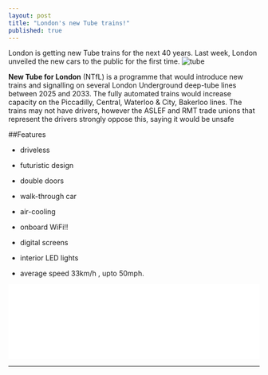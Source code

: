 ```yaml
---
layout: post
title: "London's new Tube trains!"
published: true
---
```


London is getting new Tube trains for the next 40 years. Last week, London unveiled the new cars to the public for the first time.
![tube](https://lh3.googleusercontent.com/-WQtUXrSrlC4/VDtsPgeyi4I/AAAAAAAAALA/VKxWxCAblTg/w918-h550-no/tubedesign.jpg)

<b>New Tube for London</b> (NTfL) is a programme that would introduce new trains and signalling on several London Underground deep-tube lines between 2025 and 2033. The fully automated trains would increase capacity on the Piccadilly, Central, Waterloo & City, Bakerloo lines. The trains may not have drivers, however the ASLEF and RMT trade unions that represent the drivers strongly oppose this, saying it would be unsafe


##Features

* driveless

* futuristic design

* double doors 
 
* walk-through car
 
* air-cooling

* onboard WiFi!!

* digital screens

* interior LED lights

* average speed 33km/h , upto 50mph.








<iframe width="100%" height="auto" src="//www.youtube.com/embed/Z3Q0FZUKHkY" frameborder="0" allowfullscreen></iframe>

----------------